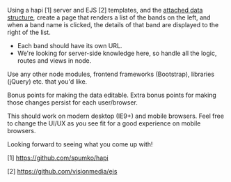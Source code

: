 Using a hapi [1] server and EJS [2] templates, and the [attached data structure](./bands.json), create a page that renders a list of the bands on the left, and when a band name is clicked, the details of that band are displayed to the right of the list.

 * Each band should have its own URL.
 * We're looking for server-side knowledge here, so handle all the logic, routes and views in node.

Use any other node modules, frontend frameworks (Bootstrap), libraries (jQuery) etc. that you'd like.

Bonus points for making the data editable. Extra bonus points for making those changes persist for each user/browser.

This should work on modern desktop (IE9+) and mobile browsers. Feel free to change the UI/UX as you see fit for a good experience on mobile browsers.

Looking forward to seeing what you come up with!

[1] https://github.com/spumko/hapi

[2] https://github.com/visionmedia/ejs
